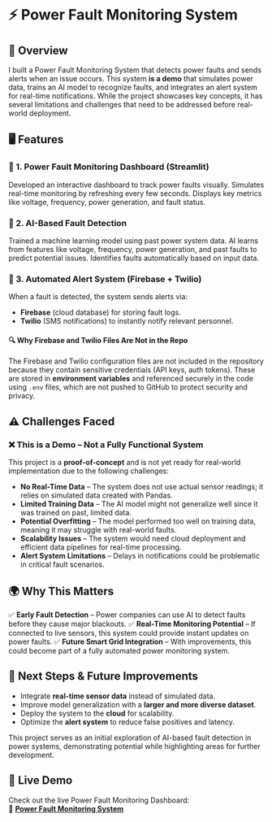 # ⚡ Power Fault Monitoring System

## 📌 Overview

I built a Power Fault Monitoring System that detects power faults and sends alerts when an issue occurs. This system **is a demo** that simulates power data, trains an AI model to recognize faults, and integrates an alert system for real-time notifications. While the project showcases key concepts, it has several limitations and challenges that need to be addressed before real-world deployment.

## 🖥️ Features

### 🚀 1. Power Fault Monitoring Dashboard (Streamlit)
Developed an interactive dashboard to track power faults visually. Simulates real-time monitoring by refreshing every few seconds. Displays key metrics like voltage, frequency, power generation, and fault status.

### 🤖 2. AI-Based Fault Detection
Trained a machine learning model using past power system data. AI learns from features like voltage, frequency, power generation, and past faults to predict potential issues. Identifies faults automatically based on input data.

### 📡 3. Automated Alert System (Firebase + Twilio)
When a fault is detected, the system sends alerts via:
- **Firebase** (cloud database) for storing fault logs.
- **Twilio** (SMS notifications) to instantly notify relevant personnel.

#### 🔍 Why Firebase and Twilio Files Are Not in the Repo
The Firebase and Twilio configuration files are not included in the repository because they contain sensitive credentials (API keys, auth tokens). These are stored in **environment variables** and referenced securely in the code using `.env` files, which are not pushed to GitHub to protect security and privacy.

## ⚠️ Challenges Faced

### ❌ This is a Demo – Not a Fully Functional System
This project is a **proof-of-concept** and is not yet ready for real-world implementation due to the following challenges:

- **No Real-Time Data** – The system does not use actual sensor readings; it relies on simulated data created with Pandas.
- **Limited Training Data** – The AI model might not generalize well since it was trained on past, limited data.
- **Potential Overfitting** – The model performed too well on training data, meaning it may struggle with real-world faults.
- **Scalability Issues** – The system would need cloud deployment and efficient data pipelines for real-time processing.
- **Alert System Limitations** – Delays in notifications could be problematic in critical fault scenarios.

## 🌍 Why This Matters

✅ **Early Fault Detection** – Power companies can use AI to detect faults before they cause major blackouts.
✅ **Real-Time Monitoring Potential** – If connected to live sensors, this system could provide instant updates on power faults.
✅ **Future Smart Grid Integration** – With improvements, this could become part of a fully automated power monitoring system.

## 🚀 Next Steps & Future Improvements

- Integrate **real-time sensor data** instead of simulated data.
- Improve model generalization with a **larger and more diverse dataset**.
- Deploy the system to the **cloud** for scalability.
- Optimize the **alert system** to reduce false positives and latency.

This project serves as an initial exploration of AI-based fault detection in power systems, demonstrating potential while highlighting areas for further development.





## 🚀 Live Demo  
Check out the live Power Fault Monitoring Dashboard:  
🔗 **[Power Fault Monitoring System](https://2khqsbsndcetvtwvhdhd4c.streamlit.app/)**

